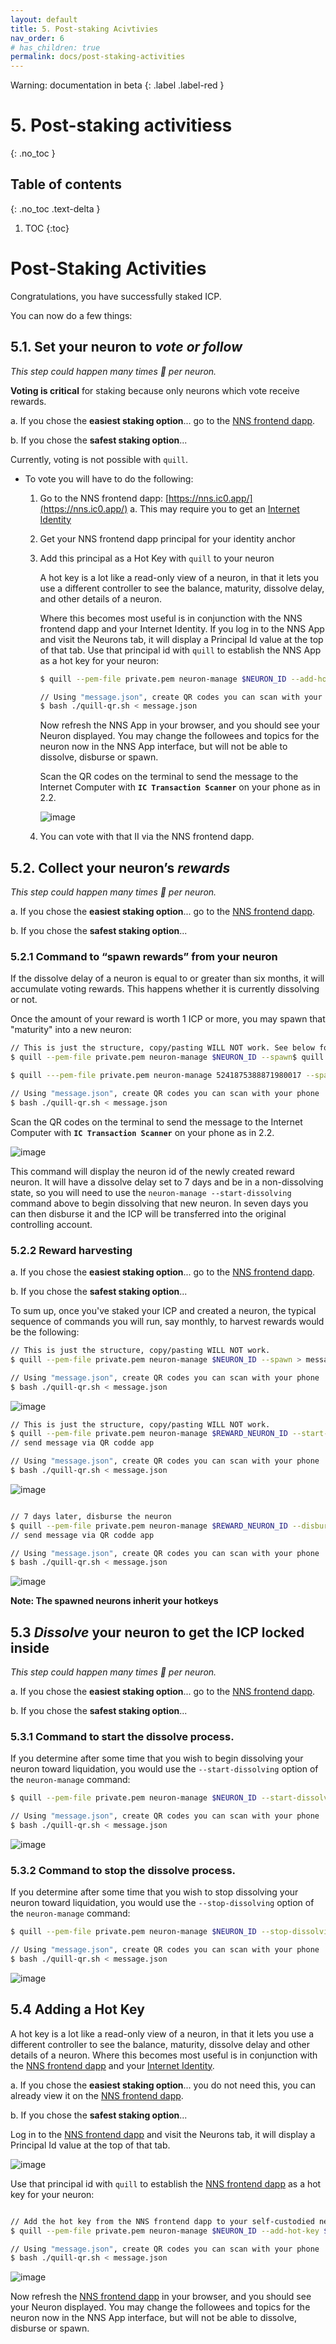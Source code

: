 ```yaml
---
layout: default
title: 5. Post-staking Acivtivies
nav_order: 6
# has_children: true
permalink: docs/post-staking-activities
---
```

Warning: documentation in beta
{: .label .label-red }

# 5. Post-staking activitiess
{: .no_toc }

## Table of contents
{: .no_toc .text-delta }

1. TOC
{:toc}

# Post-Staking Activities

Congratulations, you have successfully staked ICP.

You can now do a few things:

## 5.1. Set your neuron to ***vote or follow***

*This step could happen many times 🔁 per neuron.*

**Voting is critical** for staking because only neurons which vote receive rewards.

a. If you chose the **easiest staking option**... go to the [NNS frontend dapp](https://nns.ic0.app/).

b. If you chose the **safest staking option**...

Currently, voting is not possible with `quill`. 

- To vote you will have to do the following:
    1. Go to the NNS frontend dapp: [https://nns.ic0.app/](https://nns.ic0.app/)
        a. This may require you to get an [Internet Identity](https://identity.ic0.app/)
    2. Get your NNS frontend dapp principal for your identity anchor
    3. Add this principal as a Hot Key with `quill` to your neuron

        A hot key is a lot like a read-only view of a neuron, in that it lets you use a different controller to see the balance, maturity, dissolve delay, and other details of a neuron.

        Where this becomes most useful is in conjunction with the NNS frontend dapp and your Internet Identity. If you log in to the NNS App and visit the Neurons tab, it will display a Principal Id value at the top of that tab. Use that principal id with `quill` to establish the NNS App as a hot key for your neuron:

        ```bash
        $ quill --pem-file private.pem neuron-manage $NEURON_ID --add-hot-key $PRINCIPAL

        // Using "message.json", create QR codes you can scan with your phone
        $ bash ./quill-qr.sh < message.json
        ```

        Now refresh the NNS App in your browser, and you should see your Neuron displayed. You may change the followees and topics for the neuron now in the NNS App interface, but will not be able to dissolve, disburse or spawn.

        Scan the QR codes on the terminal to send the message to the Internet Computer with **`IC Transaction Scanner`** on your phone as in 2.2.

        ![image](../assets/images/qr-code-scan-2.png)

    4. You can vote with that II via the NNS frontend dapp.

## 5.2. Collect your neuron’s ***rewards***

*This step could happen many times 🔁 per neuron.*

a. If you chose the **easiest staking option**... go to the [NNS frontend dapp](https://nns.ic0.app/).

b. If you chose the **safest staking option**...

### 5.2.1 Command to “spawn rewards” from your neuron

If the dissolve delay of a neuron is equal to or greater than six months, it will accumulate voting rewards. This happens whether it is currently dissolving or not.

Once the amount of your reward is worth 1 ICP or more, you may spawn that "maturity" into a new neuron:

```bash
// This is just the structure, copy/pasting WILL NOT work. See below for working command
$ quill --pem-file private.pem neuron-manage $NEURON_ID --spawn$ quill ---pem-file private.pem neuron-manage 5241875388871980017 --spawn > message.json
```

```bash
$ quill ---pem-file private.pem neuron-manage 5241875388871980017 --spawn > message.json

// Using "message.json", create QR codes you can scan with your phone
$ bash ./quill-qr.sh < message.json
```

Scan the QR codes on the terminal to send the message to the Internet Computer with **`IC Transaction Scanner`** on your phone as in 2.2.

![image](../assets/images/qr-code-scan-2.png)

This command will display the neuron id of the newly created reward neuron. It will have a dissolve delay set to 7 days and be in a non-dissolving state, so you will need to use the `neuron-manage --start-dissolving` command above to begin dissolving that new neuron. In seven days you can then disburse it and the ICP will be transferred into the original controlling account.

### 5.2.2 Reward harvesting

a. If you chose the **easiest staking option**... go to the [NNS frontend dapp](https://nns.ic0.app/).

b. If you chose the **safest staking option**...

To sum up, once you've staked your ICP and created a neuron, the typical sequence of commands you will run, say monthly, to harvest rewards would be the following:

```bash
// This is just the structure, copy/pasting WILL NOT work.
$ quill --pem-file private.pem neuron-manage $NEURON_ID --spawn > message.json

// Using "message.json", create QR codes you can scan with your phone
$ bash ./quill-qr.sh < message.json
```

![image](../assets/images/qr-code-scan-2.png)


```bash
// This is just the structure, copy/pasting WILL NOT work.
$ quill --pem-file private.pem neuron-manage $REWARD_NEURON_ID --start-dissolving
// send message via QR codde app

// Using "message.json", create QR codes you can scan with your phone
$ bash ./quill-qr.sh < message.json

```

![image](../assets/images/qr-code-scan-2.png)


```bash

// 7 days later, disburse the neuron
$ quill --pem-file private.pem neuron-manage $REWARD_NEURON_ID --disburse
// send message via QR codde app

// Using "message.json", create QR codes you can scan with your phone
$ bash ./quill-qr.sh < message.json

```

![image](../assets/images/qr-code-scan-2.png)

**Note: The spawned neurons inherit your hotkeys**

## 5.3 ***Dissolve*** your neuron to get the ICP locked inside

*This step could happen many times 🔁 per neuron.*

a. If you chose the **easiest staking option**... go to the [NNS frontend dapp](https://nns.ic0.app/).

b. If you chose the **safest staking option**...

### 5.3.1 Command to start the dissolve process.

If you determine after some time that you wish to begin dissolving your neuron toward liquidation, you would use the `--start-dissolving` option of the `neuron-manage` command:

```bash
$ quill --pem-file private.pem neuron-manage $NEURON_ID --start-dissolving

// Using "message.json", create QR codes you can scan with your phone
$ bash ./quill-qr.sh < message.json 
```

![image](../assets/images/qr-code-scan-2.png)


### 5.3.2 Command to stop the dissolve process.

If you determine after some time that you wish to stop dissolving your neuron toward liquidation, you would use the `--stop-dissolving` option of the `neuron-manage` command:

```bash
$ quill --pem-file private.pem neuron-manage $NEURON_ID --stop-dissolving

// Using "message.json", create QR codes you can scan with your phone
$ bash ./quill-qr.sh < message.json 
```

![image](../assets/images/qr-code-scan-2.png)

## 5.4  Adding a Hot Key

A hot key is a lot like a read-only view of a neuron, in that it lets you use a different controller to see the balance, maturity, dissolve delay and other details of a neuron. Where this becomes most useful is in conjunction with the [NNS frontend dapp](https://nns.ic0.app/) and your [Internet Identity](https://identity.ic0.app/).

a. If you chose the **easiest staking option**...  you do not need this, you can already view it on the [NNS frontend dapp](https://nns.ic0.app/).

b. If you chose the **safest staking option**...

Log in to the [NNS frontend dapp](https://nns.ic0.app/) and visit the Neurons tab, it will display a Principal Id value at the top of that tab. 

![image](../assets/images/nns-frontend-dapp-neurons.png)

Use that principal id with `quill` to establish the [NNS frontend dapp](https://nns.ic0.app/) as a hot key for your neuron:
	
```bash

// Add the hot key from the NNS frontend dapp to your self-custodied neuron
$ quill --pem-file private.pem neuron-manage $NEURON_ID --add-hot-key $PRINCIPAL

// Using "message.json", create QR codes you can scan with your phone
$ bash ./quill-qr.sh < message.json
```
![image](../assets/images/qr-code-scan-2.png)


Now refresh the [NNS frontend dapp](https://nns.ic0.app/) in your browser, and you should see your Neuron displayed. You may change the followees and topics for the neuron now in the NNS App interface, but will not be able to dissolve, disburse or spawn.
